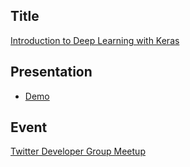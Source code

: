 ## Title

[Introduction to Deep Learning with Keras](https://github.com/shagunsodhani/keras-demos)

## Presentation

* [Demo](https://github.com/shagunsodhani/keras-demos)

## Event

[Twitter Developer Group Meetup](https://www.meetup.com/Delhi-Twitter-Developers-Community/events/234585082/)